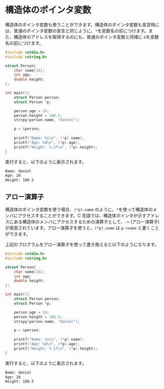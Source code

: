 # 構造体のポインタ変数

構造体のポインタ変数も使うことができます。構造体のポインタ変数も宣言時には、普通のポインタ変数の宣言と同じように、`*`を変数名の前につけます。また、構造体のアドレスを取得するのにも、普通のポインタ変数と同様に `&`を変数名の前につけます。

```c
#include <stdio.h>
#include <string.h>

struct Person{
    char name[16];
    int age;
    double height;
};

int main(){
    struct Person person;
	struct Person *p;

    person.age = 24;
    person.height = 180.5;
    strcpy(person.name, "daniel");

	p = &person;
	
	printf("Name: %s\n", (*p).name);
	printf("Age: %d\n", (*p).age);
	printf("Height: %.1f\n", (*p).height);
}
```

実行すると、以下のように表示されます。

```txt
Name: daniel
Age: 20
Height: 180.5
```

## アロー演算子

構造体のポインタ変数を使う場合、`(*p).name` のように、`*`を使って構造体のメンバにアクセスすることができます。C 言語では、構造体ポインタが示すアドレスにある構造体のメンバにアクセスするための演算子として、`->` (アロー演算子)が用意されています。アロー演算子を使うと、`(*p).name` は `p->name` と書くことができます。

上記のプログラムをアロー演算子を使って書き換えると以下のようになります。

```c
#include <stdio.h>
#include <string.h>

struct Person{
    char name[16];
    int age;
    double height;
};

int main(){
    struct Person person;
	struct Person *p;

    person.age = 24;
    person.height = 180.5;
    strcpy(person.name, "daniel");

	p = &person;
	
	printf("Name: %s\n", (*p).name);
	printf("Age: %d\n", (*p).age);
	printf("Height: %.1f\n", (*p).height);
}
```

実行すると、以下のように表示されます。

```txt
Name: daniel
Age: 20
Height: 180.5
```